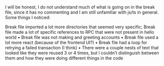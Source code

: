I will be honest, I do not understand much of what is going on in the break file, since it has no commenting and I am still unfamiliar with js/ts in general.  
Some things I noticed:

Break file imported a lot more directories that seemed very specific; 
Break file made a lot of specific references to RPC that were not present in hello world
•	Break file was not making and greeting accounts 
•	Break file used a lot more react (because of the frontend UI?)
•	Break file had a loop for retrying a failed transaction (I think)
•	There were a couple nests of text that looked like they were reused 3 or 4 times, but I couldn’t distinguish between them and how they were doing different things in the code
